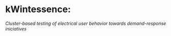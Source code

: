 # kWintessence: 

_Cluster-based testing of electrical user behavior towards demand-response iniciatives_
